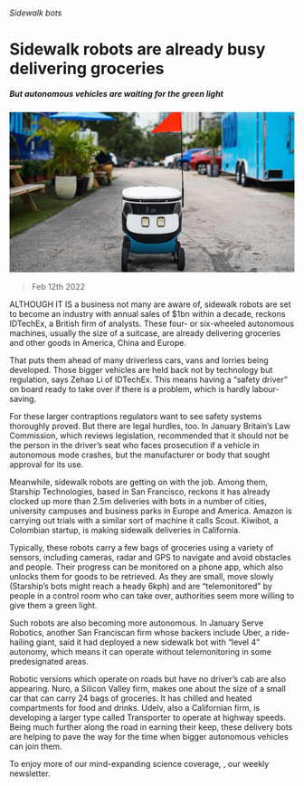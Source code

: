 ###### Sidewalk bots

# Sidewalk robots are already busy delivering groceries 

##### But autonomous vehicles are waiting for the green light 

![image](images/20220212_stp007.jpg) 

> Feb 12th 2022 

ALTHOUGH IT IS a business not many are aware of, sidewalk robots are set to become an industry with annual sales of $1bn within a decade, reckons IDTechEx, a British firm of analysts. These four- or six-wheeled autonomous machines, usually the size of a suitcase, are already delivering groceries and other goods in America, China and Europe.

That puts them ahead of many driverless cars, vans and lorries being developed. Those bigger vehicles are held back not by technology but regulation, says Zehao Li of IDTechEx. This means having a “safety driver” on board ready to take over if there is a problem, which is hardly labour-saving.


For these larger contraptions regulators want to see safety systems thoroughly proved. But there are legal hurdles, too. In January Britain’s Law Commission, which reviews legislation, recommended that it should not be the person in the driver’s seat who faces prosecution if a vehicle in autonomous mode crashes, but the manufacturer or body that sought approval for its use.

Meanwhile, sidewalk robots are getting on with the job. Among them, Starship Technologies, based in San Francisco, reckons it has already clocked up more than 2.5m deliveries with bots in a number of cities, university campuses and business parks in Europe and America. Amazon is carrying out trials with a similar sort of machine it calls Scout. Kiwibot, a Colombian startup, is making sidewalk deliveries in California.

Typically, these robots carry a few bags of groceries using a variety of sensors, including cameras, radar and GPS to navigate and avoid obstacles and people. Their progress can be monitored on a phone app, which also unlocks them for goods to be retrieved. As they are small, move slowly (Starship’s bots might reach a heady 6kph) and are “telemonitored” by people in a control room who can take over, authorities seem more willing to give them a green light.

Such robots are also becoming more autonomous. In January Serve Robotics, another San Franciscan firm whose backers include Uber, a ride-hailing giant, said it had deployed a new sidewalk bot with “level 4” autonomy, which means it can operate without telemonitoring in some predesignated areas.

Robotic versions which operate on roads but have no driver’s cab are also appearing. Nuro, a Silicon Valley firm, makes one about the size of a small car that can carry 24 bags of groceries. It has chilled and heated compartments for food and drinks. Udelv, also a Californian firm, is developing a larger type called Transporter to operate at highway speeds. Being much further along the road in earning their keep, these delivery bots are helping to pave the way for the time when bigger autonomous vehicles can join them.

To enjoy more of our mind-expanding science coverage, , our weekly newsletter.

